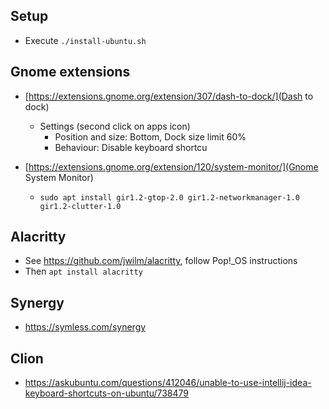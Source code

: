 ## Setup
- Execute `./install-ubuntu.sh`

## Gnome extensions
- [https://extensions.gnome.org/extension/307/dash-to-dock/](Dash to dock)
  - Settings (second click on apps icon) 
      - Position and size: Bottom, Dock size limit 60%
      - Behaviour: Disable keyboard shortcu

- [https://extensions.gnome.org/extension/120/system-monitor/](Gnome System Monitor)
  - `sudo apt install gir1.2-gtop-2.0 gir1.2-networkmanager-1.0  gir1.2-clutter-1.0`

## Alacritty
- See https://github.com/jwilm/alacritty, follow Pop!_OS instructions
- Then `apt install alacritty`

## Synergy
- https://symless.com/synergy

## Clion
- https://askubuntu.com/questions/412046/unable-to-use-intellij-idea-keyboard-shortcuts-on-ubuntu/738479

